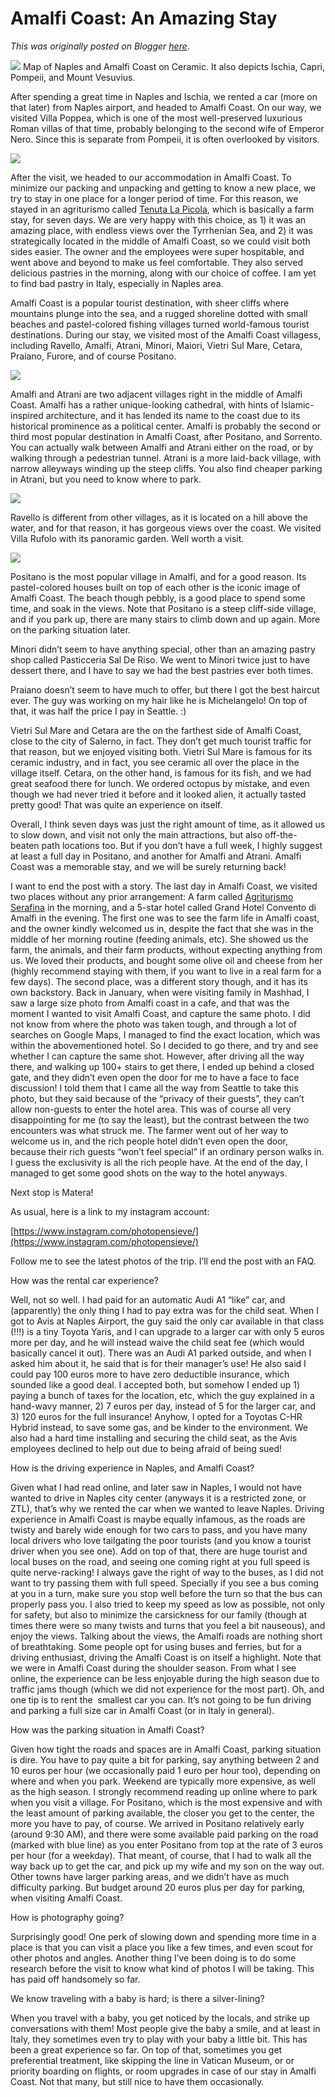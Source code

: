 # Amalfi Coast: An Amazing Stay

*This was originally posted on Blogger [here](https://photopensieve.blogspot.com/2022/05/amalfi-coast-amazing-stay.html)*.

![](https://lh6.googleusercontent.com/EcI7z1ezKvR3jl2blFU28D7rQgv9jwDb23qTM_kIN0xcFyd-iEsRu7ifwBflXp4RH4o)
Map of Naples and Amalfi Coast on Ceramic. It also depicts Ischia, Capri, Pompeii, and Mount Vesuvius.

After spending a great time in Naples and Ischia, we rented a car (more on that later) from Naples airport, and headed to Amalfi Coast. On our way, we visited Villa Poppea, which is one of the most well-preserved luxurious Roman villas of that time, probably belonging to the second wife of Emperor Nero. Since this is separate from Pompeii, it is often overlooked by visitors.

![](https://lh3.googleusercontent.com/KsFLj4kC072uqt42H92jgbkUYE623mx6Fe1Uy3o6DLZXwpuuKQjlf_22JNhTECf-oss)

After the visit, we headed to our accommodation in Amalfi Coast. To minimize our packing and unpacking and getting to know a new place, we try to stay in one place for a longer period of time. For this reason, we stayed in an agriturismo called [Tenuta La Picola](https://tenutalapicola.it), which is basically a farm stay, for seven days. We are very happy with this choice, as 1) it was an amazing place, with endless views over the Tyrrhenian Sea, and 2) it was strategically located in the middle of Amalfi Coast, so we could visit both sides easier. The owner and the employees were super hospitable, and went above and beyond to make us feel comfortable. They also served delicious pastries in the morning, along with our choice of coffee. I am yet to find bad pastry in Italy, especially in Naples area.

Amalfi Coast is a popular tourist destination, with sheer cliffs where mountains plunge into the sea, and a rugged shoreline dotted with small beaches and pastel-colored fishing villages turned world-famous tourist destinations. During our stay, we visited most of the Amalfi Coast villagess, including Ravello, Amalfi, Atrani, Minori, Maiori, Vietri Sul Mare, Cetara, Praiano, Furore, and of course Positano.

![](https://lh3.googleusercontent.com/mfmRNeLwTYeRdhbTR1BvylV_Qet68CJiKcMRcjFiawl8JGmJ1m2mb6Z5d3kOKuBu6D4)

Amalfi and Atrani are two adjacent villages right in the middle of Amalfi Coast. Amalfi has a rather unique-looking cathedral, with hints of Islamic-inspired architecture, and it has lended its name to the coast due to its historical prominence as a political center. Amalfi is probably the second or third most popular destination in Amalfi Coast, after Positano, and Sorrento. You can actually walk between Amalfi and Atrani either on the road, or by walking through a pedestrian tunnel. Atrani is a more laid-back village, with narrow alleyways winding up the steep cliffs. You also find cheaper parking in Atrani, but you need to know where to park.

![](https://lh3.googleusercontent.com/hzxfDqz29iJ423ksflI8lc9eRKbkYTw_3YmUdv5y25Yet0pBdUrGQjUhAdi9XXYpPj8)

Ravello is different from other villages, as it is located on a hill above the water, and for that reason, it has gorgeous views over the coast. We visited Villa Rufolo with its panoramic garden. Well worth a visit.

![](https://lh5.googleusercontent.com/VxWOM9sQm77keEEoSzhh-_93Lq6Qhk_C4QQXmvQG6GTGN00xvVGUOliOug4Xxn93b2Y)

Positano is the most popular village in Amalfi, and for a good reason. Its pastel-colored houses built on top of each other is the iconic image of Amalfi Coast. The beach though pebbly, is a good place to spend some time, and soak in the views. Note that Positano is a steep cliff-side village, and if you park up, there are many stairs to climb down and up again. More on the parking situation later.

Minori didn’t seem to have anything special, other than an amazing pastry shop called Pasticceria Sal De Riso. We went to Minori twice just to have dessert there, and I have to say we had the best pastries ever both times.

Praiano doesn’t seem to have much to offer, but there I got the best haircut ever. The guy was working on my hair like he is Michelangelo! On top of that, it was half the price I pay in Seattle. :)

Vietri Sul Mare and Cetara are the on the farthest side of Amalfi Coast, close to the city of Salerno, in fact. They don’t get much tourist traffic for that reason, but we enjoyed visiting both. Vietri Sul Mare is famous for its ceramic industry, and in fact, you see ceramic all over the place in the village itself. Cetara, on the other hand, is famous for its fish, and we had great seafood there for lunch. We ordered octopus by mistake, and even though we had never tried it before and it looked alien, it actually tasted pretty good! That was quite an experience on itself.

Overall, I think seven days was just the right amount of time, as it allowed us to slow down, and visit not only the main attractions, but also off-the-beaten path locations too. But if you don’t have a full week, I highly suggest at least a full day in Positano, and another for Amalfi and Atrani. Amalfi Coast was a memorable stay, and we will be surely returning back!

I want to end the post with a story. The last day in Amalfi Coast, we visited two places without any prior arrangement: A farm called [Agriturismo Serafina](http://www.agriturismoserafina.it/) in the morning, and a 5-star hotel called Grand Hotel Convento di Amalfi in the evening. The first one was to see the farm life in Amalfi coast, and the owner kindly welcomed us in, despite the fact that she was in the middle of her morning routine (feeding animals, etc). She showed us the farm, the animals, and their farm products, without expecting anything from us. We loved their products, and bought some olive oil and cheese from her (highly recommend staying with them, if you want to live in a real farm for a few days). The second place, was a different story though, and it has its own backstory. Back in January, when were visiting family in Mashhad, I saw a large size photo from Amalfi coast in a cafe, and that was the moment I wanted to visit Amalfi Coast, and capture the same photo. I did not know from where the photo was taken tough, and through a lot of searches on Google Maps, I managed to find the exact location, which was within the abovementioned hotel. So I decided to go there, and try and see whether I can capture the same shot. However, after driving all the way there, and walking up 100+ stairs to get there, I ended up behind a closed gate, and they didn’t even open the door for me to have a face to face discussion! I told them that I came all the way from Seattle to take this photo, but they said because of the “privacy of their guests”, they can’t allow non-guests to enter the hotel area. This was of course all very disappointing for me (to say the least), but the contrast between the two encounters was what struck me. The farmer went out of her way to welcome us in, and the rich people hotel didn’t even open the door, because their rich guests “won’t feel special” if an ordinary person walks in. I guess the exclusivity is all the rich people have. At the end of the day, I managed to get some good shots on the way to the hotel anyways.

Next stop is Matera!

As usual, here is a link to my instagram account:

[https://www.instagram.com/photopensieve/](https://www.instagram.com/photopensieve/)

Follow me to see the latest photos of the trip. I’ll end the post with an FAQ.

How was the rental car experience?

Well, not so well. I had paid for an automatic Audi A1 “like” car, and (apparently) the only thing I had to pay extra was for the child seat. When I got to Avis at Naples Airport, the guy said the only car available in that class (!!!) is a tiny Toyota Yaris, and I can upgrade to a larger car with only 5 euros more per day, and he will instead waive the child seat fee (which would basically cancel it out). There was an Audi A1 parked outside, and when I asked him about it, he said that is for their manager’s use! He also said I could pay 100 euros more to have zero deductible insurance, which sounded like a good deal. I accepted both, but somehow I ended up 1) paying a bunch of taxes for the location, etc, which the guy explained in a hand-wavy manner, 2) 7 euros per day, instead of 5 for the larger car, and 3) 120 euros for the full insurance! Anyhow, I opted for a Toyotas C-HR Hybrid instead, to save some gas, and be kinder to the environment. We also had a hard time installing and securing the child seat, as the Avis employees declined to help out due to being afraid of being sued!

How is the driving experience in Naples, and Amalfi Coast?

Given what I had read online, and later saw in Naples, I would not have wanted to drive in Naples city center (anyways it is a restricted zone, or ZTL), that’s why we rented the car when we wanted to leave Naples. Driving experience in Amalfi Coast is maybe equally infamous, as the roads are twisty and barely wide enough for two cars to pass, and you have many local drivers who love tailgating the poor tourists (and you know a tourist driver when you see one). Add on top of that, there are huge tourist and local buses on the road, and seeing one coming right at you full speed is quite nerve-racking! I always gave the right of way to the buses, as I did not want to try passing them with full speed. Specially if you see a bus coming at you in a turn, make sure you stop well before the turn so that the bus can properly pass you. I also tried to keep my speed as low as possible, not only for safety, but also to minimize the carsickness for our family (though at times there were so many twists and turns that you feel a bit nauseous), and enjoy the views. Talking about the views, the Amalfi roads are nothing short of breathtaking. Some people opt for using buses and ferries, but for a driving enthusiast, driving the Amalfi Coast is on itself a highlight. Note that we were in Amalfi Coast during the shoulder season. From what I see online, the experience can be less enjoyable during the high season due to traffic jams though (which we did not experience for the most part). Oh, and one tip is to rent the  smallest car you can. It’s not going to be fun driving and parking a full size car in Amalfi Coast (or in Italy in general).

How was the parking situation in Amalfi Coast?

Given how tight the roads and spaces are in Amalfi Coast, parking situation is dire. You have to pay quite a bit for parking, say anything between 2 and 10 euros per hour (we occasionally paid 1 euro per hour too), depending on where and when you park. Weekend are typically more expensive, as well as the high season. I strongly recommend reading up online where to park when you visit a village. For Positano, which is the most expensive and with the least amount of parking available, the closer you get to the center, the more you have to pay, of course. We arrived in Positano relatively early (around 9:30 AM), and there were some available paid parking on the road (marked with blue line) as you enter Positano from top at the rate of 3 euros per hour (for a weekday). That meant, of course, that I had to walk all the way back up to get the car, and pick up my wife and my son on the way out. Other towns have larger parking areas, and we didn’t have as much difficulty parking. But budget around 20 euros plus per day for parking, when visiting Amalfi Coast.

How is photography going?

Surprisingly good! One perk of slowing down and spending more time in a place is that you can visit a place you like a few times, and even scout for other photos and angles. Another thing I’ve been doing is to do some research before the visit to know what kind of photos I will be taking. This has paid off handsomely so far.

We know traveling with a baby is hard; is there a silver-lining?

When you travel with a baby, you get noticed by the locals, and strike up conversations with them! Most people give the baby a smile, and at least in Italy, they sometimes even try to play with your baby a little bit. This has been a great experience so far. On top of that, sometimes you get preferential treatment, like skipping the line in Vatican Museum, or or priority boarding on flights, or room upgrades in case of our stay in Amalfi Coast. Not that many, but still nice to have them occasionally.